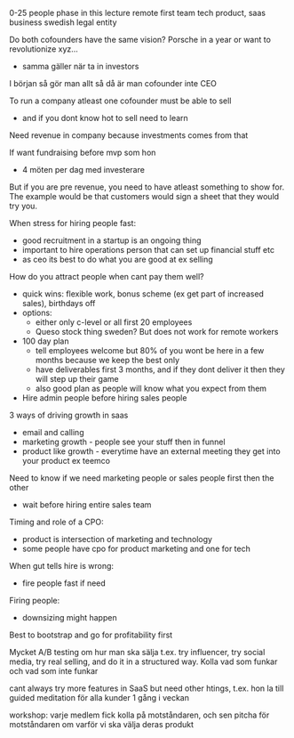 
0-25 people phase in this lecture
remote first team
tech product, saas business
swedish legal entity


Do both cofounders have the same vision? Porsche in a year or want to revolutionize xyz...
- samma gäller när ta in investors

I början så gör man allt så då är man cofounder inte CEO

To run a company atleast one cofounder must be able to sell
- and if you dont know hot to sell need to learn

Need revenue in company because investments comes from that

If want fundraising before mvp som hon
- 4 möten per dag med investerare

But if you are pre revenue, you need to have atleast something to show for. 
The example would be that customers would sign a sheet that they would try you.


When stress for hiring people fast:
- good recruitment in a startup is an ongoing thing
- important to hire operations person that can set up financial stuff etc
- as ceo its best to do what you are good at ex selling

How do you attract people when cant pay them well?
- quick wins: flexible work, bonus scheme (ex get part of increased sales), birthdays off
- options:
	- either only c-level or all first 20 employees
	- Queso stock thing sweden? But does not work for remote workers
- 100 day plan
	- tell employees welcome but 80% of you wont be here in a few months because we keep the best only
	- have deliverables first 3 months, and if they dont deliver it then they will step up their game
	- also good plan as people will know what you expect from them
- Hire admin people before hiring sales people

3 ways of driving growth in saas
- email and calling
- marketing growth - people see your stuff then in funnel
- product like growth - everytime have an external meeting they get into your product ex teemco

Need to know if we need marketing people or sales people first then the other
- wait before hiring entire sales team

Timing and role of a CPO:
- product is intersection of marketing and technology
- some people have cpo for product marketing and one for tech

When gut tells hire is wrong:
- fire people fast if need

Firing people:
- downsizing might happen

Best to bootstrap and go for profitability first

Mycket A/B testing om hur man ska sälja t.ex. try influencer, try social media, try real selling, and do it in a structured way. Kolla vad som funkar och vad som inte funkar

cant always try more features in SaaS but need other htings, t.ex. hon la till guided meditation för alla kunder 1 gång i veckan

workshop: varje medlem fick kolla på motståndaren, och sen pitcha för motståndaren om varför vi ska välja deras produkt

